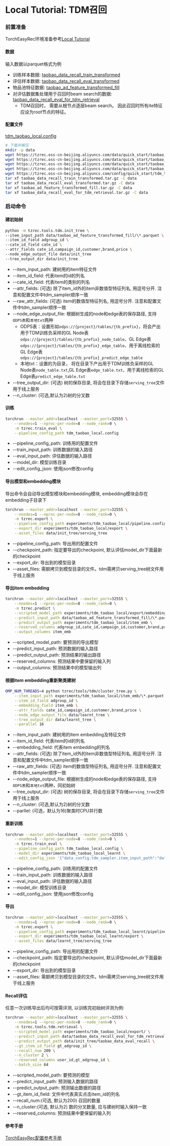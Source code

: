 # Local Tutorial: TDM召回

### 前置准备

TorchEasyRec环境准备参考[Local Tutorial](./local_tutorial.md)

#### 数据

输入数据以parquet格式为例

- 训练样本数据: [taobao_data_recall_train_transformed](https://tzrec.oss-cn-beijing.aliyuncs.com/data/quick_start/taobao_data_recall_train_transformed.tar.gz)
- 评估样本数据: [taobao_data_recall_eval_transformed](https://tzrec.oss-cn-beijing.aliyuncs.com/data/quick_start/taobao_data_recall_eval_transformed.tar.gz)
- 物品池特征数据: [taobao_ad_feature_transformed_fill](https://tzrec.oss-cn-beijing.aliyuncs.com/data/quick_start/taobao_ad_feature_transformed_fill.tar.gz)
- 对评估数据集处理用于召回时beam search的数据: [taobao_data_recall_eval_for_tdm_retrieval](https://tzrec.oss-cn-beijing.aliyuncs.com/data/quick_start/taobao_data_recall_eval_for_tdm_retrieval.tar.gz)
  - TDM召回时， 需要从根节点逐层beam search。 因此召回时所有ite特征应设为root节点的特征。

#### 配置文件

[tdm_taobao_local.config](https://tzrec.oss-cn-beijing.aliyuncs.com/config/quick_start/tdm_taobao_local.config)

```bash
# 下载并解压
mkdir -p data
wget https://tzrec.oss-cn-beijing.aliyuncs.com/data/quick_start/taobao_data_recall_train_transformed.tar.gz
wget https://tzrec.oss-cn-beijing.aliyuncs.com/data/quick_start/taobao_data_recall_eval_transformed.tar.gz
wget https://tzrec.oss-cn-beijing.aliyuncs.com/data/quick_start/taobao_ad_feature_transformed_fill.tar.gz
wget https://tzrec.oss-cn-beijing.aliyuncs.com/data/quick_start/taobao_data_recall_eval_for_tdm_retrieval.tar.gz
wget https://tzrec.oss-cn-beijing.aliyuncs.com/config/quick_start/tdm_taobao_local.config
tar xf taobao_data_recall_train_transformed.tar.gz -C data
tar xf taobao_data_recall_eval_transformed.tar.gz -C data
tar xf taobao_ad_feature_transformed_fill.tar.gz -C data
tar xf taobao_data_recall_eval_for_tdm_retrieval.tar.gz -C data
```

### 启动命令

#### 建初始树

```bash
python -m tzrec.tools.tdm.init_tree \
--item_input_path data/taobao_ad_feature_transformed_fill/\*.parquet \
--item_id_field adgroup_id \
--cate_id_field cate_id \
--attr_fields cate_id,campaign_id,customer,brand,price \
--node_edge_output_file data/init_tree
--tree_output_dir data/init_tree
```

- --item_input_path: 建树用的item特征文件
- --item_id_field: 代表item的id的列名
- --cate_id_field: 代表item的类别的列名
- --attr_fields: (可选) 除了item_id外的item非数值型特征列名, 用逗号分开. 注意和配置文件中tdm_sampler顺序一致
- --raw_attr_fields: (可选) item的数值型特征列名, 用逗号分开. 注意和配置文件中tdm_sampler顺序一致
- --node_edge_output_file: 根据树生成的node和edge表的保存路径, 支持`ODPS表`和`本地txt`两种
  - ODPS表：设置形如`odps://{project}/tables/{tb_prefix}`，将会产出用于TDM训练负采样的GL Node表`odps://{project}/tables/{tb_prefix}_node_table`、GL Edge表`odps://{project}/tables/{tb_prefix}_edge_table`、用于离线检索的GL Edge表`odps://{project}/tables/{tb_prefix}_predict_edge_table`
  - 本地txt：设置的为目录， 将在目录下产出用于TDM训练负采样的GL Node表`node_table.txt`,GL Edge表`edge_table.txt`、用于离线检索的GL Edge表`predict_edge_table.txt`
- --tree_output_dir: (可选) 树的保存目录, 将会在目录下存储`serving_tree`文件用于线上服务
- --n_cluster: (可选,默认为2)树的分叉数

#### 训练

```bash
torchrun --master_addr=localhost --master_port=32555 \
    --nnodes=1 --nproc-per-node=8 --node_rank=0 \
    -m tzrec.train_eval \
    --pipeline_config_path tdm_taobao_local.config
```

- --pipeline_config_path: 训练用的配置文件
- --train_input_path: 训练数据的输入路径
- --eval_input_path: 评估数据的输入路径
- --model_dir: 模型训练目录
- --edit_config_json: 使用json修改config

#### 导出模型和embedding模块

导出命令会自动导出模型模块和embedding模块, embedding模块会存在embedding子目录下

```bash
torchrun --master_addr=localhost --master_port=32555 \
    --nnodes=1 --nproc-per-node=8 --node_rank=0 \
    -m tzrec.export \
    --pipeline_config_path experiments/tdm_taobao_local/pipeline.config \
    --export_dir experiments/tdm_taobao_local/export \
    --asset_files data/init_tree/serving_tree
```

- --pipeline_config_path: 导出用的配置文件
- --checkpoint_path: 指定要导出的checkpoint, 默认评估model_dir下面最新的checkpoint
- --export_dir: 导出到的模型目录
- --asset_files: 需额拷贝到模型目录的文件。tdm需拷贝serving_tree树文件用于线上服务

#### 导出item embedding

```bash
torchrun --master_addr=localhost --master_port=32555 \
    --nnodes=1 --nproc-per-node=8 --node_rank=0 \
    -m tzrec.predict \
    --scripted_model_path experiments/tdm_taobao_local/export/embedding \
    --predict_input_path data/taobao_ad_feature_transformed_fill/\*.parquet \
    --predict_output_path experiments/tdm_taobao_local/item_emb \
    --reserved_columns adgroup_id,cate_id,campaign_id,customer,brand,price \
    --output_columns item_emb
```

- --scripted_model_path: 要预测的导出模型
- --predict_input_path: 预测数据的输入路径
- --predict_output_path: 预测结果的输出路径
- --reserved_columns: 预测结果中要保留的输入列
- --output_columns: 预测结果中的模型输出列

#### 根据item embedding重新聚类建树

```bash
OMP_NUM_THREADS=4 python tzrec/tools/tdm/cluster_tree.py \
    --item_input_path experiments/tdm_taobao_local/item_emb/\*.parquet \
    --item_id_field adgroup_id \
    --embedding_field item_emb \
    --attr_fields cate_id,campaign_id,customer,brand,price \
    --node_edge_output_file data/learnt_tree \
    --tree_output_dir data/learnt_tree \
    --parallel 16
```

- --item_input_path: 建树用的item embedding及特征文件
- --item_id_field: 代表item的id的列名
- --embedding_field: 代表item embedding的列名
- --attr_fields: (可选) 除了item_id外的item非数值型特征列名, 用逗号分开. 注意和配置文件中tdm_sampler顺序一致
- --raw_attr_fields: (可选) item的数值型特征列名, 用逗号分开. 注意和配置文件中tdm_sampler顺序一致
- --node_edge_output_file: 根据树生成的node和edge表的保存路径, 支持`ODPS表`和`本地txt`两种，同初始树
- --tree_output_dir: (可选) 树的保存目录, 将会在目录下存储`serving_tree`文件用于线上服务
- --n_cluster: (可选,默认为2)树的分叉数
- --parllel: (可选，默认为16)聚类时CPU并行数

#### 重新训练

```bash
torchrun --master_addr=localhost --master_port=32555 \
    --nnodes=1 --nproc-per-node=8 --node_rank=0 \
    -m tzrec.train_eval \
    --pipeline_config_path tdm_taobao_local.config \
    --model_dir experiments/tdm_taobao_local_learnt \
    --edit_config_json '{"data_config.tdm_sampler.item_input_path":"data/learnt_tree/node_table.txt", "data_config.tdm_sampler.edge_input_path":"data/learnt_tree/edge_table.txt", "data_config.tdm_sampler.predict_edge_input_path":"data/learnt_tree/predict_edge_table.txt"}'
```

- --pipeline_config_path: 训练用的配置文件
- --train_input_path: 训练数据的输入路径
- --eval_input_path: 评估数据的输入路径
- --model_dir: 模型训练目录
- --edit_config_json: 使用json修改config

#### 导出

```bash
torchrun --master_addr=localhost --master_port=32555 \
    --nnodes=1 --nproc-per-node=8 --node_rank=0 \
    -m tzrec.export \
    --pipeline_config_path experiments/tdm_taobao_local_learnt/pipeline.config \
    --export_dir experiments/tdm_taobao_local_learnt/export \
    --asset_files data/learnt_tree/serving_tree
```

- --pipeline_config_path: 导出用的配置文件
- --checkpoint_path: 指定要导出的checkpoint, 默认评估model_dir下面最新的checkpoint
- --export_dir: 导出到的模型目录
- --asset_files: 需额拷贝到模型目录的文件。tdm需拷贝serving_tree树文件用于线上服务

#### Recall评估

任意一次训练导出后均可按需评测, 以训练完初始树评测为例:

```bash
torchrun --master_addr=localhost --master_port=32555 \
    --nnodes=1 --nproc-per-node=8 --node_rank=0 \
    -m tzrec.tools.tdm.retrieval \
    --scripted_model_path experiments/tdm_taobao_local/export/ \
    --predict_input_path data/taobao_data_recall_eval_for_tdm_retrieval/\*.parquet \
    --predict_output_path data/init_tree/taobao_data_eval_recall \
    --gt_item_id_field gt_adgroup_id \
    --recall_num 200 \
    --n_cluster 2 \
    --reserved_columns user_id,gt_adgroup_id \
    --batch_size 64
```

- --scripted_model_path: 要预测的模型
- --predict_input_path: 预测输入数据的路径
- --predict_output_path: 预测输出数据的路径
- --gt_item_id_field: 文件中代表真实点击item_id的列名
- --recall_num:(可选, 默认为200) 召回的数量
- --n_cluster:(可选, 默认为2) 数的分叉数量, 应与建树时输入保持一致
- --reserved_columns: 预测结果中要保留的输入列

#### 参考手册

[TorchEasyRec配置参考手册](../reference.md)
